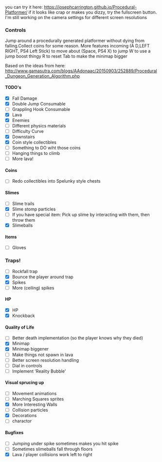 you can try it here: https://josephcarrington.github.io/Procedural-Platformer/
if it looks like crap or makes you dizzy, try the fullscreen button. I'm still working on the camera settings for different screen resolutions

### Controls

Jump around a procedurally generated platformer without dying from falling.Collect coins for some reason. More features incoming
(A D,LEFT RIGHT, PS4 Left Stick) to move about
(Space, PS4 X) to jump
W to use a jump boost thingy
R to reset
Tab to make the minimap bigger

Based on the ideas from here: http://www.gamasutra.com/blogs/AAdonaac/20150903/252889/Procedural_Dungeon_Generation_Algorithm.php

#### TODO's
- [x] Fall Damage
- [x] Double Jump Consumable
- [ ] Grappling Hook Consumable
- [x] Lava
- [x] Enemies
- [ ] Different physics materials
- [ ] Difficulty Curve
- [x] Downstairs
- [x] Coin style collectibles
- [ ] Something to DO wiht those coins
- [ ] Hanging things to climb
- [ ] More lava!

#### Coins
- [ ] Redo collectibles into Spelunky style chests

#### Slimes
- [ ] Slime trails
- [x] Slime stomp particles
- [ ] If you have special item: Pick up slime by interacting with them, then throw them
- [x] Slimeballs

#### Items
- [ ] Gloves

### Traps!
- [ ] Rockfall trap
- [x] Bounce the player around trap
- [x] Spikes
- [ ] More (ceiling) spikes

#### HP
- [x] HP
- [x] Knockback

#### Quality of Life
- [ ] Better death implementation (so the player knows why they died)
- [x] Minimap
- [x] Minimap biggener
- [ ] Make things not spawn in lava
- [ ] Better screen resolution handling
- [ ] Dial in controls
- [ ] Implement 'Reality Bubble'

#### Visual sprucing up
- [ ] Movement animations
- [ ] Marching Squares sprites
- [x] More Interesting Walls
- [ ] Collision particles
- [x] Decorations
- [ ] charactor

#### Bugfixes
- [ ] Jumping under spike sometimes makes you hit spike
- [ ] Sometimes slimeballs fall through floors
- [x] Lava / player collisions work left to right